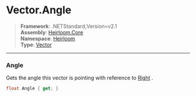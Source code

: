 # Vector.Angle

> **Framework**: .NETStandard,Version=v2.1  
> **Assembly**: [Heirloom.Core][0]  
> **Namespace**: [Heirloom][0]  
> **Type**: [Vector][1]  

--------------------------------------------------------------------------------

### Angle

Gets the angle this vector is pointing with reference to [Right][2] .

```cs
float Angle { get; }
```

[0]: ..\Heirloom.Core.md
[1]: Heirloom.Vector.md
[2]: Heirloom.Vector.Right.md
